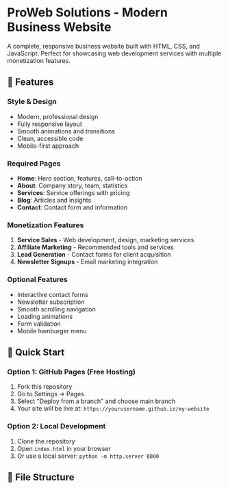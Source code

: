 # ProWeb Solutions - Modern Business Website

A complete, responsive business website built with HTML, CSS, and JavaScript. Perfect for showcasing web development services with multiple monetization features.

## 🌟 Features

### Style & Design
- Modern, professional design
- Fully responsive layout
- Smooth animations and transitions
- Clean, accessible code
- Mobile-first approach

### Required Pages
- **Home**: Hero section, features, call-to-action
- **About**: Company story, team, statistics
- **Services**: Service offerings with pricing
- **Blog**: Articles and insights
- **Contact**: Contact form and information

### Monetization Features
1. **Service Sales** - Web development, design, marketing services
2. **Affiliate Marketing** - Recommended tools and services
3. **Lead Generation** - Contact forms for client acquisition
4. **Newsletter Signups** - Email marketing integration

### Optional Features
- Interactive contact forms
- Newsletter subscription
- Smooth scrolling navigation
- Loading animations
- Form validation
- Mobile hamburger menu

## 🚀 Quick Start

### Option 1: GitHub Pages (Free Hosting)
1. Fork this repository
2. Go to Settings → Pages
3. Select "Deploy from a branch" and choose main branch
4. Your site will be live at: `https://yourusername.github.io/my-website`

### Option 2: Local Development
1. Clone the repository
2. Open `index.html` in your browser
3. Or use a local server: `python -m http.server 8000`

## 📁 File Structure
